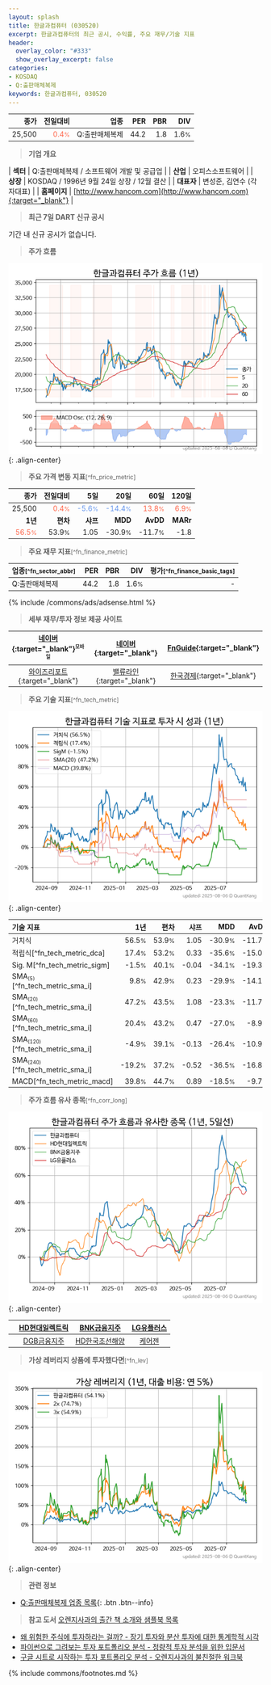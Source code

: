 ```yaml
---
layout: splash
title: 한글과컴퓨터 (030520)
excerpt: 한글과컴퓨터의 최근 공시, 수익률, 주요 재무/기술 지표
header:
  overlay_color: "#333"
  show_overlay_excerpt: false
categories:
- KOSDAQ
- Q:출판매체복제
keywords: 한글과컴퓨터, 030520
---
```


| **종가** | **전일대비** | **업종** | **PER** | **PBR** | **DIV** |
| -------: | -----------: | -------: | ------: | ------: | ------: |
| 25,500 | <span style="color: tomato">0.4<small>%</small></span> | Q:출판매체복제 | 44.2 | 1.8 | 1.6<small>%</small> |

<!-- more -->


> **기업 개요**<a id="company"></a>

| <span style="white-space:nowrap;">**섹터**</span> | Q:출판매체복제 / 소프트웨어 개발 및 공급업 |
| <span style="white-space:nowrap;">**산업**</span> | 오피스소프트웨어 |
| <span style="white-space:nowrap;">**상장**</span> | KOSDAQ / 1996년 9월 24일 상장 / 12월 결산 |
| <span style="white-space:nowrap;">**대표자**</span> | 변성준, 김연수 (각자대표) |
| <span style="white-space:nowrap;">**홈페이지**</span> | [http://www.hancom.com](http://www.hancom.com){:target="_blank"} |


> **최근 7일 DART 신규 공시**<a id="dart"></a>

기간 내 신규 공시가 없습니다.


> **주가 흐름**<a id="price"></a>

![030520](/stock/images/030520.png){: .align-center}


> **주요 가격 변동 지표**<small>[^fn_price_metric]</small>

| **종가** | **전일대비** | **5일** | **20일** | **60일** | **120일** |
| -------: | -----------: | ------: | -------: | -------: | --------: |
| 25,500 | <span style="color: tomato">0.4<small>%</small></span> | <span style="color: cornflowerblue">-5.6<small>%</small></span> | <span style="color: cornflowerblue">-14.4<small>%</small></span> | <span style="color: tomato">13.8<small>%</small></span> | <span style="color: tomato">6.9<small>%</small></span> |
| **1년** | **편차** | **샤프** | **MDD** | **AvDD** | **MARr** |
| <span style="color: tomato">56.5<small>%</small></span> | 53.9<small>%</small> | 1.05 | -30.9<small>%</small> | -11.7<small>%</small> | -1.8 |


> **주요 재무 지표**<small>[^fn_finance_metric]</small>

| **업종**<small>[^fn_sector_abbr]</small> | **PER** | **PBR** | **DIV** | **평가**<small>[^fn_finance_basic_tags]</small> |
| :--------------------------------------- | ------: | ------: | ------: | ----------------------------------------------: |
| Q:출판매체복제 | 44.2 | 1.8 | 1.6<small>%</small> | - |



{% include /commons/ads/adsense.html %}

> **세부 재무/투자 정보 제공 사이트**

| [네이버](https://m.stock.naver.com/domestic/stock/030520/finance/summary){:target="_blank"}<sup><small>모바일</small></sup> | [네이버](https://finance.naver.com/item/coinfo.naver?code=030520){:target="_blank"} | [FnGuide](https://comp.fnguide.com/SVO2/ASP/SVD_Invest.asp?gicode=A030520&MenuYn=Y){:target="_blank"} |
| :---: | :---: | :---: |
| [와이즈리포트](https://comp.wisereport.co.kr/company/c1040001.aspx?cmp_cd=030520){:target="_blank"} | [밸류라인](https://www.valueline.co.kr/finance/summary/030520){:target="_blank"} | [한국경제](https://markets.hankyung.com/stock/030520/financial-summary){:target="_blank"} |


> **주요 기술 지표**<small>[^fn_tech_metric]</small>


![030520](/stock/images/030520_tech.png){: .align-center}

| **기술 지표** | **1년** | **편차** | **샤프** | **MDD** | **AvDD** |
| :------------ | ------: | -----------: | -------: | ------: | -------: |
| 거치식 | 56.5<small>%</small> | 53.9<small>%</small> | 1.05 | -30.9<small>%</small> | -11.7<small>%</small> |
| 적립식[^fn_tech_metric_dca] | 17.4<small>%</small> | 53.2<small>%</small> | 0.33 | -35.6<small>%</small> | -15.0<small>%</small> |
| Sig. M[^fn_tech_metric_sigm] | -1.5<small>%</small> | 40.1<small>%</small> | -0.04 | -34.1<small>%</small> | -19.3<small>%</small> |
| SMA<small><sub>(5)</sub></small>[^fn_tech_metric_sma_i] | 9.8<small>%</small> | 42.9<small>%</small> | 0.23 | -29.9<small>%</small> | -14.1<small>%</small> |
| SMA<small><sub>(20)</sub></small>[^fn_tech_metric_sma_i] | 47.2<small>%</small> | 43.5<small>%</small> | 1.08 | -23.3<small>%</small> | -11.7<small>%</small> |
| SMA<small><sub>(60)</sub></small>[^fn_tech_metric_sma_i] | 20.4<small>%</small> | 43.2<small>%</small> | 0.47 | -27.0<small>%</small> | -8.9<small>%</small> |
| SMA<small><sub>(120)</sub></small>[^fn_tech_metric_sma_i] | -4.9<small>%</small> | 39.1<small>%</small> | -0.13 | -26.4<small>%</small> | -10.9<small>%</small> |
| SMA<small><sub>(240)</sub></small>[^fn_tech_metric_sma_i] | -19.2<small>%</small> | 37.2<small>%</small> | -0.52 | -36.5<small>%</small> | -16.8<small>%</small> |
| MACD[^fn_tech_metric_macd] | 39.8<small>%</small> | 44.7<small>%</small> | 0.89 | -18.5<small>%</small> | -9.7<small>%</small> |


> **주가 흐름 유사 종목**<a id="corr"></a><small>[^fn_corr_long]</small>

![030520](/stock/images/030520_corr.png){: .align-center}

|       | [HD현대일렉트릭](/267260/) | [BNK금융지주](/138930/) | [LG유플러스](/032640/) |
| :---: | :------------------------------------: | :------------------------------------: | :------------------------------------: |
|       | [DGB금융지주](/139130/) | [HD한국조선해양](/009540/) | [케어젠](/214370/) |


> **가상 레버리지 상품에 투자했다면**<a id="2x"></a><small>[^fn_lev]</small>

![030520](/stock/images/030520_2x.png){: .align-center}


> **관련 정보**

- [Q:출판매체복제 업종 목록](/stats/sector/kosdaq_업종_출판매체복제_종목/){: .btn .btn--info}

> **참고 도서** [오렌지사과의 출간 책 소개와 샘플북 목록](https://kongdori.tistory.com/691)

- [왜 위험한 주식에 투자하라는 걸까? - 장기 투자와 분산 투자에 대한 통계학적 시각](https://kongdori.tistory.com/421)
- [파이썬으로 그려보는 투자 포트폴리오 분석  - 정량적 투자 분석을 위한 입문서](https://kongdori.tistory.com/643)
- [구글 시트로 시작하는 투자 포트폴리오 분석 - 오렌지사과의 불친절한 워크북](https://kongdori.tistory.com/449)


{% include commons/footnotes.md %}